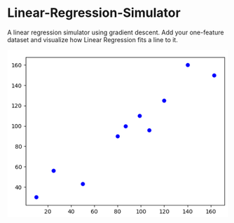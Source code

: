 # Linear-Regression-Simulator
A linear regression simulator using gradient descent. Add your one-feature dataset and visualize how Linear Regression fits a line to it.

<img src="./gif/sim.gif">



